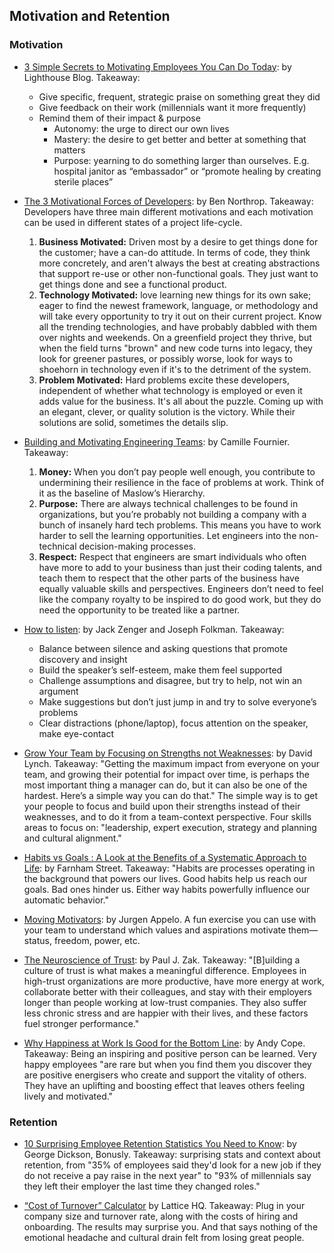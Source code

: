 ## Motivation and Retention

### Motivation

- [3 Simple Secrets to Motivating Employees You Can Do Today](https://getlighthouse.com/blog/motivating-employees): by Lighthouse Blog. Takeaway: 
  - Give specific, frequent, strategic praise on something great they did
  - Give feedback on their work (millennials want it more frequently)
  - Remind them of their impact & purpose
    - Autonomy: the urge to direct our own lives
    - Mastery: the desire to get better and better at something that matters
    - Purpose: yearning to do something larger than ourselves. E.g. hospital janitor as “embassador” or “promote healing by creating sterile places”

- [The 3 Motivational Forces of Developers](http://www.bennorthrop.com/Essays/2013/developer-motivation.php): by Ben Northrop. Takeaway: Developers have three main different motivations and each motivation can be used in different states of a project life-cycle.

  1. **Business Motivated:** Driven most by a desire to get things done for the customer; have a can-do attitude. In terms of code, they think more concretely, and aren't always the best at creating abstractions that support re-use or other non-functional goals. They just want to get things done and see a functional product.
  2. **Technology Motivated:** love learning new things for its own sake; eager to find the newest framework, language, or methodology and will take every opportunity to try it out on their current project. Know all the trending technologies, and have probably dabbled with them over nights and weekends. On a greenfield project they thrive, but when the field turns "brown" and new code turns into legacy, they look for greener pastures, or possibly worse, look for ways to shoehorn in technology even if it's to the detriment of the system.
  3. **Problem Motivated:** Hard problems excite these developers, independent of whether what technology is employed or even it adds value for the business. It's all about the puzzle. Coming up with an elegant, clever, or quality solution is the victory. While their solutions are solid, sometimes the details slip.

- [Building and Motivating Engineering Teams](https://medium.com/swlh/building-and-motivating-engineering-teams-24fd56910039): by Camille Fournier. Takeaway:

  1. **Money:** When you don’t pay people well enough, you contribute to undermining their resilience in the face of problems at work. Think of it as the baseline of Maslow’s Hierarchy.
  2. **Purpose:** There are always technical challenges to be found in organizations, but you’re probably not building a company with a bunch of insanely hard tech problems. This means you have to work harder to sell the learning opportunities. Let engineers into the non-technical decision-making processes.
  3. **Respect:** Respect that engineers are smart individuals who often have more to add to your business than just their coding talents, and teach them to respect that the other parts of the business have equally valuable skills and perspectives. Engineers don’t need to feel like the company royalty to be inspired to do good work, but they do need the opportunity to be treated like a partner.

- [How to listen](https://hbr.org/2016/07/what-great-listeners-actually-do): by Jack Zenger and Joseph Folkman. Takeaway:
  - Balance between silence and asking questions that promote discovery and insight
  - Build the speaker’s self-esteem, make them feel supported
  - Challenge assumptions and disagree, but try to help, not win an argument
  - Make suggestions but don’t just jump in and try to solve everyone’s problems
  - Clear distractions (phone/laptop), focus attention on the speaker, make eye-contact

- [Grow Your Team by Focusing on Strengths not Weaknesses](https://blog.intercom.com/grow-your-team-by-focusing-on-strengths-not-weaknesses/): by David Lynch. Takeaway: "Getting the maximum impact from everyone on your team, and growing their potential for impact over time, is perhaps the most important thing a manager can do, but it can also be one of the hardest. Here’s a simple way you can do that." The simple way is to get your people to focus and build upon their strengths instead of their weaknesses, and to do it from a team-context perspective. Four skills areas to focus on: "leadership, expert execution, strategy and planning and cultural alignment."

- [Habits vs Goals : A Look at the Benefits of a Systematic Approach to Life](https://www.farnamstreetblog.com/2017/06/habits-vs-goals/): by Farnham Street. Takeaway: "Habits are processes operating in the background that powers our lives. Good habits help us reach our goals. Bad ones hinder us. Either way habits powerfully influence our automatic behavior."

- [Moving Motivators](https://management30.com/practice/moving-motivators/): by Jurgen Appelo. A fun exercise you can use with your team to understand which values and aspirations motivate them—status, freedom, power, etc.

- [The Neuroscience of Trust](https://hbr.org/2017/01/the-neuroscience-of-trust): by Paul J. Zak. Takeaway: "[B]uilding a culture of trust is what makes a meaningful difference. Employees in high-trust organizations are more productive, have more energy at work, collaborate better with their colleagues, and stay with their employers longer than people working at low-trust companies. They also suffer less chronic stress and are happier with their lives, and these factors fuel stronger performance."

- [Why Happiness at Work Is Good for the Bottom Line](http://www.managers.org.uk/insights/news/2017/july/why-happiness-at-work-is-good-for-the-bottom-line): by Andy Cope. Takeaway: Being an inspiring and positive person can be learned. Very happy employees "are rare but when you find them you discover they are positive energisers who create and support the vitality of others. They have an uplifting and boosting effect that leaves others feeling lively and motivated."

### Retention

- [10 Surprising Employee Retention Statistics You Need to Know](http://blog.bonus.ly/10-surprising-employee-retention-statistics-you-need-to-know): by George Dickson, Bonusly. Takeaway: surprising stats and context about retention, from "35% of employees said they'd look for a new job if they do not receive a pay raise in the next year" to "93% of millennials say they left their employer the last time they changed roles."

- [“Cost of Turnover” Calculator](https://docs.google.com/spreadsheets/d/1BikDho6Odqp7uD6_q3050-T5jayx3orSKPM1ZXwUySI/edit#gid=0) by Lattice HQ. Takeaway: Plug in your company size and turnover rate, along with the costs of hiring and onboarding. The results may surprise you. And that says nothing of the emotional headache and cultural drain felt from losing great people.